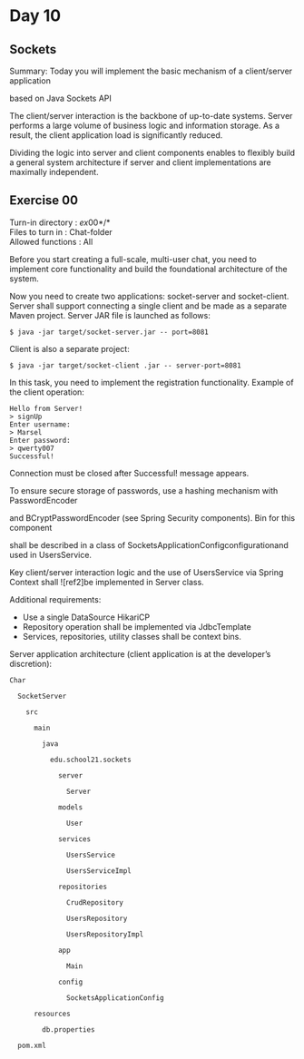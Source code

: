 # Day 10

## Sockets

Summary: Today you will implement the basic mechanism of a client/server application

based on Java Sockets API

The client/server interaction is the backbone of up-to-date systems. Server performs a large volume of business logic and information storage. As a result, the client application load is significantly reduced.

Dividing the logic into server and client components enables to flexibly build a general system architecture if server and client implementations are maximally independent.

## Exercise 00 
Turn-in directory : *ex*00*/* \
Files to turn in : Chat-folder \
Allowed functions : All

Before you start creating a full-scale, multi-user chat, you need to implement core functionality and build the foundational architecture of the system.

Now you need to create two applications: socket-server and socket-client. Server shall support connecting a single client and be made as a separate Maven project. Server JAR file is launched as follows:

`$ java -jar target/socket-server.jar -- port=8081`

Client is also a separate project:

`$ java -jar target/socket-client .jar -- server-port=8081`

In this task, you need to implement the registration functionality. Example of the client operation:

    Hello from Server!
    > signUp
    Enter username:
    > Marsel
    Enter password:
    > qwerty007
    Successful!

Connection must be closed after Successful! message appears.

To ensure secure storage of passwords, use a hashing mechanism with PasswordEncoder

and BCryptPasswordEncoder (see Spring Security components). Bin for this component

shall be described in a class of SocketsApplicationConfigconfigurationand used in UsersService.

Key client/server interaction logic and the use of UsersService via Spring Context shall ![ref2]be implemented in Server class.

Additional requirements:

- Use a single DataSource HikariCP
- Repository operation shall be implemented via JdbcTemplate
- Services, repositories, utility classes shall be context bins.

Server application architecture (client application is at the developer’s discretion):

    Char
    
      SocketServer
    
        src
    
          main
    
            java
    
              edu.school21.sockets
    
                server
    
                  Server
    
                models
    
                  User
    
                services
    
                  UsersService
                  
                  UsersServiceImpl
    
                repositories
    
                  CrudRepository
                  
                  UsersRepository
                  
                  UsersRepositoryImpl
    
                app
    
                  Main
    
                config
    
                  SocketsApplicationConfig
    
          resources
    
            db.properties
    
      pom.xml
